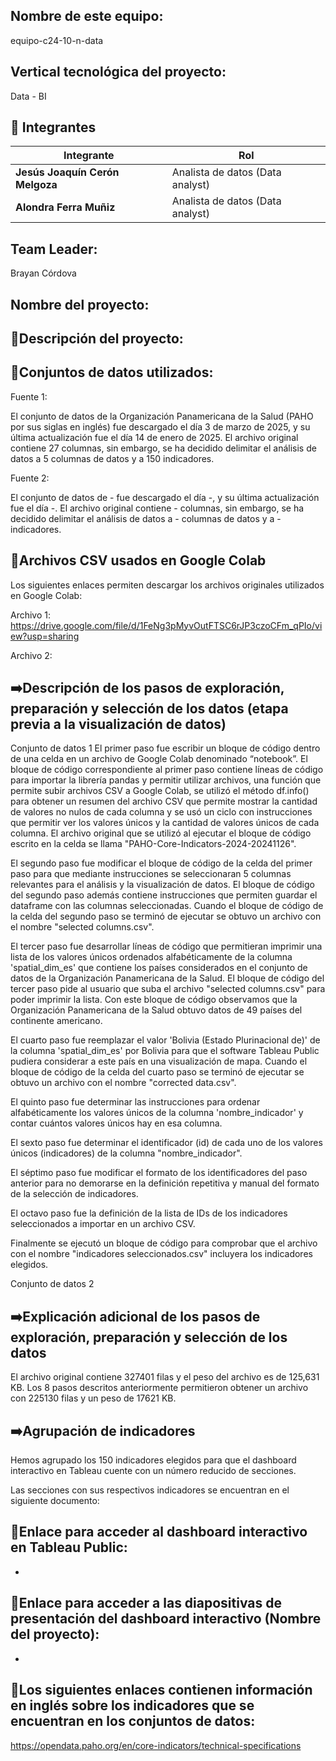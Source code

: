 ## Nombre de este equipo: 

equipo-c24-10-n-data

## Vertical tecnológica del proyecto: 

Data - BI

## 👥 Integrantes

<div align="left">
  <table>
    <thead>
      <tr>
        <th>Integrante</th>
        <th>Rol</th>
      </tr>
    </thead>
    <tbody>
      <tr>
        <td><b>Jesús Joaquín Cerón Melgoza</b></td>
        <td>Analista de datos (Data analyst) </td>
      </tr>
      <tr>
        <td><b>Alondra Ferra Muñiz</b></td>
        <td>Analista de datos (Data analyst) </td>
      </tr>
    </tbody>
  </table>
</div>

## Team Leader:

Brayan Córdova

## Nombre del proyecto:



## 📄Descripción del proyecto:



## 📖Conjuntos de datos utilizados:

Fuente 1: 

El conjunto de datos de la Organización Panamericana de la Salud (PAHO por sus siglas en inglés) fue descargado el día 3 de marzo de 2025, y su última actualización fue el día 14 de enero de 2025. El archivo original contiene 27 columnas, sin embargo, se ha decidido delimitar el análisis de datos a 5 columnas de datos y a 150 indicadores.

Fuente 2: 

El conjunto de datos de - fue descargado el día -, y su última actualización fue el día -. El archivo original contiene - columnas, sin embargo, se ha decidido delimitar el análisis de datos a - columnas de datos y a - indicadores.

## 📖Archivos CSV usados en Google Colab

Los siguientes enlaces permiten descargar los archivos originales utilizados en Google Colab:

Archivo 1:
https://drive.google.com/file/d/1FeNg3pMyvOutFTSC6rJP3czoCFm_qPIo/view?usp=sharing

Archivo 2:


## ➡️Descripción de los pasos de exploración, preparación y selección de los datos (etapa previa a la visualización de datos)

Conjunto de datos 1
El primer paso fue escribir un bloque de código dentro de una celda en un archivo de Google Colab denominado “notebook”. El bloque de código correspondiente al primer paso contiene líneas de código para importar la librería pandas y permitir utilizar archivos, una función que permite subir archivos CSV a Google Colab, se utilizó el método df.info() para obtener un resumen del archivo CSV que permite mostrar la cantidad de valores no nulos de cada columna y se usó un ciclo con instrucciones que permitir ver los valores únicos y la cantidad de valores únicos de cada columna. El archivo original que se utilizó al ejecutar el bloque de código escrito en la celda se llama "PAHO-Core-Indicators-2024-20241126".

El segundo paso fue modificar el bloque de código de la celda del primer paso para que mediante instrucciones se seleccionaran 5 columnas relevantes para el análisis y la visualización de datos. El bloque de código del segundo paso además contiene instrucciones que permiten guardar el dataframe con las columnas seleccionadas. Cuando el bloque de código de la celda del segundo paso se terminó de ejecutar se obtuvo un archivo con el nombre "selected columns.csv".

El tercer paso fue desarrollar líneas de código que permitieran imprimir una lista de los valores únicos ordenados alfabéticamente de la columna 'spatial_dim_es' que contiene los países considerados en el conjunto de datos de la Organización Panamericana de la Salud. El bloque de código del tercer paso pide al usuario que suba el archivo "selected columns.csv" para poder imprimir la lista. Con este bloque de código observamos que la Organización Panamericana de la Salud obtuvo datos de 49 países del continente americano.

El cuarto paso fue reemplazar el valor 'Bolivia (Estado Plurinacional de)' de la columna 'spatial_dim_es' por Bolivia para que el software Tableau Public pudiera considerar a este país en una visualización de mapa. Cuando el bloque de código de la celda del cuarto paso se terminó de ejecutar se obtuvo un archivo con el nombre "corrected data.csv".

El quinto paso fue determinar las instrucciones para ordenar alfabéticamente los valores únicos de la columna 'nombre_indicador' y contar cuántos valores únicos hay en esa columna.

El sexto paso fue determinar el identificador (id) de cada uno de los valores únicos (indicadores) de la columna "nombre_indicador".

El séptimo paso fue modificar el formato de los identificadores del paso anterior para no demorarse en la definición repetitiva y manual del formato de la selección de indicadores.

El octavo paso fue la definición de la lista de IDs de los indicadores seleccionados a importar en un archivo CSV.

Finalmente se ejecutó un bloque de código para comprobar que el archivo con el nombre "indicadores seleccionados.csv" incluyera los indicadores elegidos.

Conjunto de datos 2


## ➡️Explicación adicional de los pasos de exploración, preparación y selección de los datos

El archivo original contiene 327401 filas y el peso del archivo es de 125,631 KB. Los 8 pasos descritos anteriormente permitieron obtener un archivo con 225130 filas y un peso de 17621 KB. 

## ➡️Agrupación de indicadores

Hemos agrupado los 150 indicadores elegidos para que el dashboard interactivo en Tableau cuente con un número reducido de secciones.

Las secciones con sus respectivos indicadores se encuentran en el siguiente documento:


## 🚀Enlace para acceder al dashboard interactivo en Tableau Public:

*

## 🚀Enlace para acceder a las diapositivas de presentación del dashboard interactivo (Nombre del proyecto):

*

## 📌Los siguientes enlaces contienen información en inglés sobre los indicadores que se encuentran en los conjuntos de datos:

https://opendata.paho.org/en/core-indicators/technical-specifications
